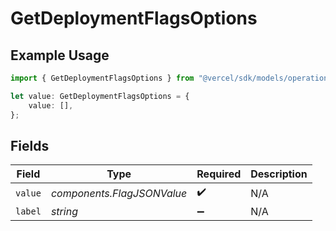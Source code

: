 # GetDeploymentFlagsOptions

## Example Usage

```typescript
import { GetDeploymentFlagsOptions } from "@vercel/sdk/models/operations";

let value: GetDeploymentFlagsOptions = {
    value: [],
};
```

## Fields

| Field                      | Type                       | Required                   | Description                |
| -------------------------- | -------------------------- | -------------------------- | -------------------------- |
| `value`                    | *components.FlagJSONValue* | :heavy_check_mark:         | N/A                        |
| `label`                    | *string*                   | :heavy_minus_sign:         | N/A                        |